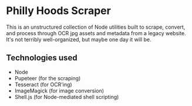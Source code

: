 # Philly Hoods Scraper

This is an unstructured collection of Node utilities built to scrape, convert, and process through OCR jpg assets and metadata from a legacy website. It's not terribly well-organized, but maybe one day it will be. 

## Technologies used

* Node
* Pupeteer (for the scraping)
* Tesseract (for OCR'ing)
* ImageMagick (for image conversion)
* Shell.js (for Node-mediated shell scripting)
